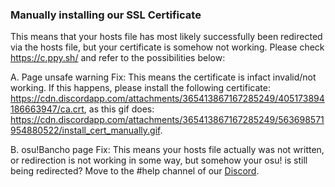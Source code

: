 ### Manually installing our SSL Certificate

This means that your hosts file has most likely successfully been redirected via the hosts file, but your certificate is somehow not working. Please check https://c.ppy.sh/ and refer to the possibilities below:

A. Page unsafe warning
Fix: This means the certificate is infact invalid/not working. If this happens, please install the following certificate: https://cdn.discordapp.com/attachments/365413867167285249/405173894186663947/ca.crt,
as this gif does:
https://cdn.discordapp.com/attachments/365413867167285249/563698571954880522/install_cert_manually.gif.

B. osu!Bancho page
Fix: This means your hosts file actually was not written, or redirection is not working in some way, but somehow your osu! is still being redirected? Move to the #help channel of our [Discord](https://discord.gg/5cBtMPW).